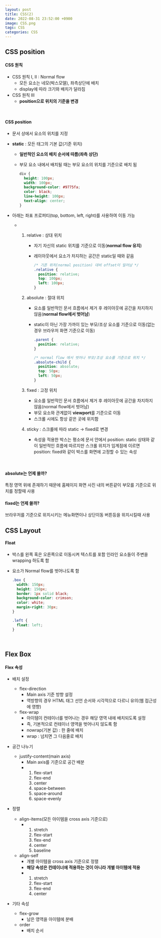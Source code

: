 ```yaml
---
layout: post
title: CSS(2)
date: 2022-08-31 23:52:00 +0900
image: CSS.png
tags: CSS
categories: CSS
---
```


## CSS position

#### CSS 원칙

* CSS 원칙 I, II : Normal flow
  * 모든 요소는 네모(박스모델), 좌측상단에 배치
  * display에 따라 크기와 배치가 달라짐
* CSS 원칙 III
  * **position으로 위치의 기준을 변경**

<br>

#### CSS position

* 문서 상에서 요소의 위치를 지정

* **static** : 모든 태그의 기본 값(기준 위치)

  * **일반적인 요소의 배치 순서에 따름(좌측 상단)**

  * 부모 요소 내에서 배치될 때는 부모 요소의 위치를 기준으로 배치 됨

    ``` CSS
    div {
      height: 100px;
      width: 100px;
      background-color: #9775fa;
      color: black;
      line-height: 100px;
      text-align: center;
    }
    ```

* 아래는 좌표 프로퍼티(top, bottom, left, right)를 사용하여 이동 가능

  * 1. relative : 상대 위치

       * 자기 자신의 static 위치를 기준으로 이동(**normal flow 유지**)

       * 레이아웃에서 요소가 차지하는 공간은 static일 때와 같음

         ``` CSS
         /* 기존 위치(normal position) 대비 offset이 일어남 */
         .relative {
           position: relative;
           top: 100px;
           left: 100px;
         }
         ```

         

    2. absolute : 절대 위치

       * 요소를 일반적인 문서 흐름에서 제거 후 레이아웃에 공간을 차지하지 않음(**normal flow에서 벗어남**)

       * static이 아닌 가장 가까이 있는 부모/조상 요소를 기준으로 이동(없는 경우 브라우저 화면 기준으로 이동)

         ``` CSS
         .parent {
           position: relative;
         }
         
         /* normal flow 에서 벗어나 부모/조상 요소를 기준으로 위치 */
         .absolute-child {
           position: absolute;
           top: 50px;
           left: 50px;
         }
         ```

         

    3. fixed : 고정 위치

       * 요소를 일반적인 문서 흐름에서 제거 후 레이아웃에 공간을 차지하지 않음(normal flow에서 벗어남)
       * 부모 요소와 관계없이 **viewport**를 기준으로 이동
       * 스크롤 시에도 항상 같은 곳에 위치함

    4. sticky : 스크롤에 따라 static -> fixed로 변경

       * 속성을 적용한 박스는 평소에 문서 안에서 position: static 상태와 같이 일반적인 흐름에 따르지만 스크롤 위치가 임계점에 이르면 position: fixed와 같이 박스를 화면에 고정할 수 있는 속성

<br>

#### absolute는 언제 쓸까?

특정 영역 위에 존재하기 때문에 홈페이지 화면 사진 내의 버튼같이 부모를 기준으로 위치를 정할때 사용

#### fixed는 언제 쓸까?

브라우저를 기준으로 위치시키는 메뉴화면이나 상단이동 버튼등을 위치시킬때 사용



## CSS Layout

#### Float

* 박스를 왼쪽 혹은 오른쪽으로 이동시켜 텍스트를 포함 인라인 요소들이 주변을 wrapping 하도록 함

* 요소가 Normal flow를 벗어나도록 함

  ``` CSS
  .box {
    width: 150px;
    height: 150px;
    border: 1px solid black;
    background-color: crimson;
    color: white;
    margin-right: 30px;
  }
  
  .left {
    float: left;
  }
  ```

<br>

## Flex Box

#### Flex 속성

* 배치 설정

  * flex-direction
    * Main axis 기준 방향 설정
    * 역방향의 경우 HTML 태그 선언 순서와 시각적으로 다르니 유의(웹 접근성에 영향)
  * flex-wrap
    * 아이템이 컨테이너를 벗어나는 경우 해당 영역 내에 배치되도록 설정
    * 즉, 기본적으로 컨테이너 영역을 벗어나지 않도록 함
    * nowrap(기본 값) : 한 줄에 배치
    * wrap : 넘치면 그 다음줄로 배치

* 공간 나누기

  * justify-content(main axis)
    * Main axis를 기준으로 공간 배분
    * 1. flex-start
      2. flex-end
      3. center
      4. space-between
      5. space-around
      6. space-evenly

* 정렬

  * align-items(모든 아이템을 cross axis 기준으로)
    * 1. stretch
      2. flex-start
      3. flex-end
      4. center
      5. baseline
  * align-self
    * 개별 아이템을 cross axis 기준으로 정렬
    * **해당 속성은 컨테이너에 적용하는 것이 아니라 개별 아이템에 적용**
    * 1. stretch
      2. flex-start
      3. flex-end
      4. center

* 기타 속성

  * flex-grow 
    * 남은 영역을 아이템에 분배
  * order 
    * 배치 순서

  

  

  

